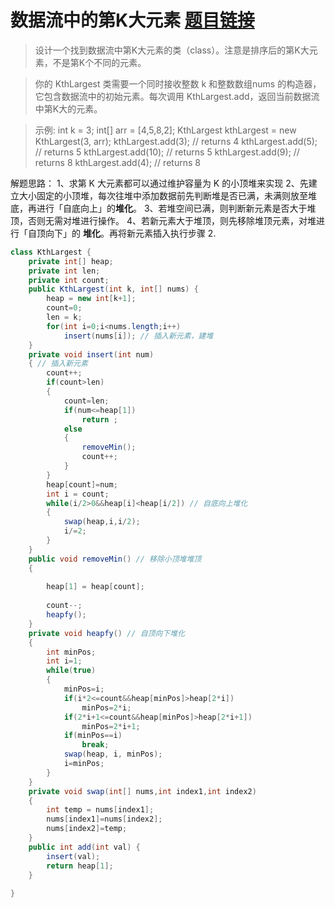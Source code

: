 ﻿# 数据流中的第K大元素 [题目链接](https://leetcode-cn.com/problems/kth-largest-element-in-a-stream/)

> 设计一个找到数据流中第K大元素的类（class）。注意是排序后的第K大元素，不是第K个不同的元素。

>你的 KthLargest 类需要一个同时接收整数 k 和整数数组nums 的构造器，它包含数据流中的初始元素。每次调用 KthLargest.add，返回当前数据流中第K大的元素。

>示例:
>int k = 3;
>int[] arr = [4,5,8,2];
>KthLargest kthLargest = new KthLargest(3, arr);
>kthLargest.add(3);   // returns 4
>kthLargest.add(5);   // returns 5
>kthLargest.add(10);  // returns 5
>kthLargest.add(9);   // returns 8
>kthLargest.add(4);   // returns 8

解题思路：
1、求第 K 大元素都可以通过维护容量为 K 的小顶堆来实现
2、先建立大小固定的小顶堆，每次往堆中添加数据前先判断堆是否已满，未满则放至堆底，再进行「自底向上」的**堆化**。
3、若堆空间已满，则判断新元素是否大于堆顶，否则无需对堆进行操作。
4、若新元素大于堆顶，则先移除堆顶元素，对堆进行「自顶向下」的 **堆化**。再将新元素插入执行步骤 2.
    
```java
class KthLargest {
    private int[] heap;
    private int len;
    private int count;
    public KthLargest(int k, int[] nums) {
        heap = new int[k+1];
        count=0;
        len = k;
        for(int i=0;i<nums.length;i++)
            insert(nums[i]); // 插入新元素，建堆
    }
    private void insert(int num)
    { // 插入新元素
        count++;
        if(count>len)
        {
            count=len;
            if(num<=heap[1])
                return ;
            else
            {
                removeMin();
                count++;
            }
        }
        heap[count]=num;
        int i = count;
        while(i/2>0&&heap[i]<heap[i/2]) // 自底向上堆化
        {
            swap(heap,i,i/2);
            i/=2;
        }
    }
    public void removeMin() // 移除小顶堆堆顶
    {
        
        heap[1] = heap[count];
        
        count--;
        heapfy();
    }
    private void heapfy() // 自顶向下堆化
    {
        int minPos;
        int i=1;
        while(true)
        {
            minPos=i;
            if(i*2<=count&&heap[minPos]>heap[2*i])
                minPos=2*i;
            if(2*i+1<=count&&heap[minPos]>heap[2*i+1])
                minPos=2*i+1;
            if(minPos==i)
                break;
            swap(heap, i, minPos);
            i=minPos;
        }
    }
    private void swap(int[] nums,int index1,int index2)
    {
        int temp = nums[index1];
        nums[index1]=nums[index2];
        nums[index2]=temp;
    }
    public int add(int val) {
        insert(val);
        return heap[1];
    }
    
}
```

